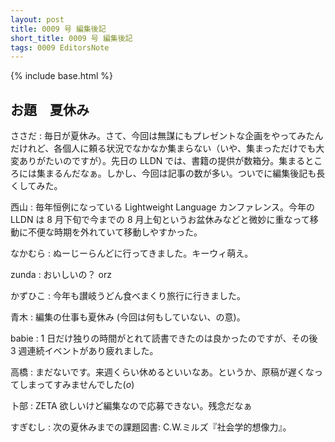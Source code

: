 ```yaml
---
layout: post
title: 0009 号 編集後記
short_title: 0009 号 編集後記
tags: 0009 EditorsNote
---
```

{% include base.html %}


## お題　夏休み

ささだ
:  毎日が夏休み。さて、今回は無謀にもプレゼントな企画をやってみたんだけれど、各個人に頼る状況でなかなか集まらない（いや、集まっただけでも大変ありがたいのですが）。先日の LLDN では、書籍の提供が数箱分。集まるところには集まるんだなぁ。しかし、今回は記事の数が多い。ついでに編集後記も長くしてみた。

西山
:  毎年恒例になっている Lightweight Language カンファレンス。今年の LLDN は 8 月下旬で今までの 8 月上旬というお盆休みなどと微妙に重なって移動に不便な時期を外れていて移動しやすかった。

なかむら
:  ぬーじーらんどに行ってきました。キーウィ萌え。

zunda
:  おいしいの？ orz

かずひこ
:  今年も讃岐うどん食べまくり旅行に行きました。

青木
: 編集の仕事も夏休み (今回は何もしていない、の意)。

babie
: 1 日だけ独りの時間がとれて読書できたのは良かったのですが、その後 3 週連続イベントがあり疲れました。

高橋
: まだないです。来週くらい休めるといいなあ。というか、原稿が遅くなってしまってすみませんでした(_o_)

卜部
: ZETA 欲しいけど編集なので応募できない。残念だなぁ

すぎむし
: 次の夏休みまでの課題図書: C.W.ミルズ『社会学的想像力』。


